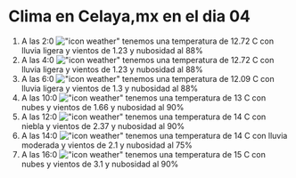 # Clima en Celaya,mx en el dia 04

1. A las 2:0 !["icon weather"](http://openweathermap.org/img/w/10n.png) tenemos una temperatura de 12.72 C con lluvia ligera y  vientos de 1.23 y nubosidad al 88%
1. A las 4:0 !["icon weather"](http://openweathermap.org/img/w/10n.png) tenemos una temperatura de 12.72 C con lluvia ligera y  vientos de 1.23 y nubosidad al 88%
1. A las 6:0 !["icon weather"](http://openweathermap.org/img/w/10n.png) tenemos una temperatura de 12.09 C con lluvia ligera y  vientos de 1.3 y nubosidad al 88%
1. A las 10:0 !["icon weather"](http://openweathermap.org/img/w/04d.png) tenemos una temperatura de 13 C con nubes y  vientos de 1.66 y nubosidad al 90%
1. A las 12:0 !["icon weather"](http://openweathermap.org/img/w/50d.png) tenemos una temperatura de 14 C con niebla y  vientos de 2.37 y nubosidad al 90%
1. A las 14:0 !["icon weather"](http://openweathermap.org/img/w/10d.png) tenemos una temperatura de 14 C con lluvia moderada y  vientos de 2.1 y nubosidad al 75%
1. A las 16:0 !["icon weather"](http://openweathermap.org/img/w/04d.png) tenemos una temperatura de 15 C con nubes y  vientos de 3.1 y nubosidad al 90%
